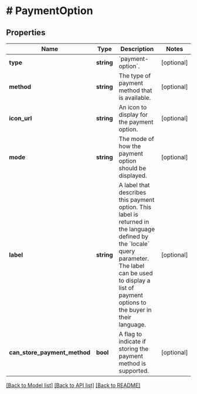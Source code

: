 # # PaymentOption

## Properties

Name | Type | Description | Notes
------------ | ------------- | ------------- | -------------
**type** | **string** | &#x60;payment-option&#x60;. | [optional]
**method** | **string** | The type of payment method that is available. | [optional]
**icon_url** | **string** | An icon to display for the payment option. | [optional]
**mode** | **string** | The mode of how the payment option should be displayed. | [optional]
**label** | **string** | A label that describes this payment option. This label is returned in the language defined by the &#x60;locale&#x60; query parameter. The label can be used to display a list of payment options to the buyer in their language. | [optional]
**can_store_payment_method** | **bool** | A flag to indicate if storing the payment method is supported. | [optional]

[[Back to Model list]](../../README.md#models) [[Back to API list]](../../README.md#endpoints) [[Back to README]](../../README.md)
